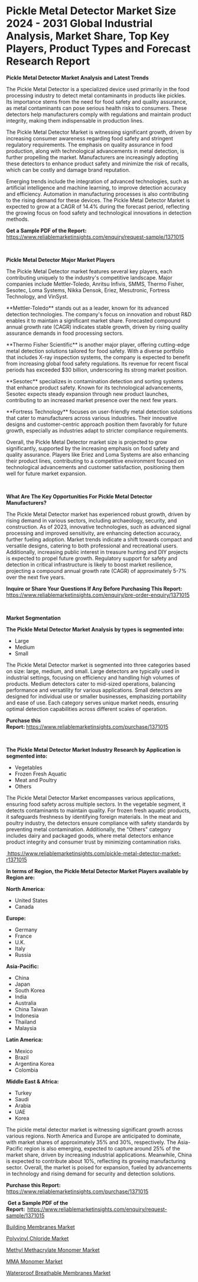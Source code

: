<p><h1>Pickle Metal Detector Market Size 2024 - 2031 Global Industrial Analysis, Market Share, Top Key Players, Product Types and Forecast Research Report</h1></p><p><strong>Pickle Metal Detector Market Analysis and Latest Trends</strong></p>
<p><p>The Pickle Metal Detector is a specialized device used primarily in the food processing industry to detect metal contaminants in products like pickles. Its importance stems from the need for food safety and quality assurance, as metal contaminants can pose serious health risks to consumers. These detectors help manufacturers comply with regulations and maintain product integrity, making them indispensable in production lines.</p><p>The Pickle Metal Detector Market is witnessing significant growth, driven by increasing consumer awareness regarding food safety and stringent regulatory requirements. The emphasis on quality assurance in food production, along with technological advancements in metal detection, is further propelling the market. Manufacturers are increasingly adopting these detectors to enhance product safety and minimize the risk of recalls, which can be costly and damage brand reputation.</p><p>Emerging trends include the integration of advanced technologies, such as artificial intelligence and machine learning, to improve detection accuracy and efficiency. Automation in manufacturing processes is also contributing to the rising demand for these devices. The Pickle Metal Detector Market is expected to grow at a CAGR of 14.4% during the forecast period, reflecting the growing focus on food safety and technological innovations in detection methods.</p></p>
<p><strong>Get a Sample PDF of the Report:&nbsp;</strong> <a href="https://www.reliablemarketinsights.com/enquiry/request-sample/1371015?utm_campaign=1937&utm_medium=2&utm_source=Github&utm_content=ia&utm_term=26122024&utm_id=pickle-metal-detector">https://www.reliablemarketinsights.com/enquiry/request-sample/1371015</a></p>
<p>&nbsp;</p>
<p><strong>Pickle Metal Detector Major Market Players</strong></p>
<p><p>The Pickle Metal Detector market features several key players, each contributing uniquely to the industry's competitive landscape. Major companies include Mettler-Toledo, Anritsu Infivis, SMMS, Thermo Fisher, Sesotec, Loma Systems, Nikka Densok, Eriez, Mesutronic, Fortress Technology, and VinSyst.</p><p>**Mettler-Toledo** stands out as a leader, known for its advanced detection technologies. The company's focus on innovation and robust R&D enables it to maintain a significant market share. Forecasted compound annual growth rate (CAGR) indicates stable growth, driven by rising quality assurance demands in food processing sectors.</p><p>**Thermo Fisher Scientific** is another major player, offering cutting-edge metal detection solutions tailored for food safety. With a diverse portfolio that includes X-ray inspection systems, the company is expected to benefit from increasing global food safety regulations. Its revenue for recent fiscal periods has exceeded $30 billion, underscoring its strong market position.</p><p>**Sesotec** specializes in contamination detection and sorting systems that enhance product safety. Known for its technological advancements, Sesotec expects steady expansion through new product launches, contributing to an increased market presence over the next few years.</p><p>**Fortress Technology** focuses on user-friendly metal detection solutions that cater to manufacturers across various industries. Their innovative designs and customer-centric approach position them favorably for future growth, especially as industries adapt to stricter compliance requirements.</p><p>Overall, the Pickle Metal Detector market size is projected to grow significantly, supported by the increasing emphasis on food safety and quality assurance. Players like Eriez and Loma Systems are also enhancing their product lines, contributing to a competitive environment focused on technological advancements and customer satisfaction, positioning them well for future market expansion.</p></p>
<p>&nbsp;</p>
<p><strong>What Are The Key Opportunities For Pickle Metal Detector Manufacturers?</strong></p>
<p><p>The Pickle Metal Detector market has experienced robust growth, driven by rising demand in various sectors, including archaeology, security, and construction. As of 2023, innovative technologies, such as advanced signal processing and improved sensitivity, are enhancing detection accuracy, further fueling adoption. Market trends indicate a shift towards compact and versatile designs, catering to both professional and recreational users. Additionally, increasing public interest in treasure hunting and DIY projects is expected to propel future growth. Regulatory support for safety and detection in critical infrastructure is likely to boost market resilience, projecting a compound annual growth rate (CAGR) of approximately 5-7% over the next five years.</p></p>
<p><strong>Inquire or Share Your Questions If Any Before Purchasing This Report:</strong> <a href="https://www.reliablemarketinsights.com/enquiry/pre-order-enquiry/1371015?utm_campaign=1937&utm_medium=2&utm_source=Github&utm_content=ia&utm_term=26122024&utm_id=pickle-metal-detector">https://www.reliablemarketinsights.com/enquiry/pre-order-enquiry/1371015</a></p>
<p>&nbsp;</p>
<p><strong>Market Segmentation</strong></p>
<p><strong>The Pickle Metal Detector Market Analysis by types is segmented into:</strong></p>
<p><ul><li>Large</li><li>Medium</li><li>Small</li></ul></p>
<p><p>The Pickle Metal Detector market is segmented into three categories based on size: large, medium, and small. Large detectors are typically used in industrial settings, focusing on efficiency and handling high volumes of products. Medium detectors cater to mid-sized operations, balancing performance and versatility for various applications. Small detectors are designed for individual use or smaller businesses, emphasizing portability and ease of use. Each category serves unique market needs, ensuring optimal detection capabilities across different scales of operation.</p></p>
<p><strong>Purchase this Report:&nbsp;</strong><a href="https://www.reliablemarketinsights.com/purchase/1371015?utm_campaign=1937&utm_medium=2&utm_source=Github&utm_content=ia&utm_term=26122024&utm_id=pickle-metal-detector">https://www.reliablemarketinsights.com/purchase/1371015</a></p>
<p>&nbsp;</p>
<p><strong>The Pickle Metal Detector Market Industry Research by Application is segmented into:</strong></p>
<p><ul><li>Vegetables</li><li>Frozen Fresh Aquatic</li><li>Meat and Poultry</li><li>Others</li></ul></p>
<p><p>The Pickle Metal Detector Market encompasses various applications, ensuring food safety across multiple sectors. In the vegetable segment, it detects contaminants to maintain quality. For frozen fresh aquatic products, it safeguards freshness by identifying foreign materials. In the meat and poultry industry, the detectors ensure compliance with safety standards by preventing metal contamination. Additionally, the "Others" category includes dairy and packaged goods, where metal detectors enhance product integrity and consumer trust by minimizing contamination risks.</p></p>
<p><a href="https://www.reliablemarketinsights.com/pickle-metal-detector-market-r1371015?utm_campaign=1937&utm_medium=2&utm_source=Github&utm_content=ia&utm_term=26122024&utm_id=pickle-metal-detector">&nbsp;https://www.reliablemarketinsights.com/pickle-metal-detector-market-r1371015</a></p>
<p><strong>In terms of Region, the Pickle Metal Detector Market Players available by Region are:</strong></p>
<p>
    <p> <strong> North America: </strong>
        <ul>
            <li>United States</li>
            <li>Canada</li>
        </ul>
        </p> 
    <p> <strong> Europe: </strong>
        <ul>
            <li>Germany</li>
            <li>France</li>
            <li>U.K.</li>
            <li>Italy</li>
            <li>Russia</li>
        </ul>
        </p> 
    <p> <strong> Asia-Pacific: </strong>
        <ul>
            <li>China</li>
            <li>Japan</li>
            <li>South Korea</li>
            <li>India</li>
            <li>Australia</li>
            <li>China Taiwan</li>
            <li>Indonesia</li>
            <li>Thailand</li>
            <li>Malaysia</li>
        </ul>
        </p> 
    <p> <strong> Latin America: </strong>
        <ul>
            <li>Mexico</li>
            <li>Brazil</li>
            <li>Argentina Korea</li>
            <li>Colombia</li>
        </ul>
        </p> 
    <p> <strong> Middle East & Africa: </strong>
        <ul>
            <li>Turkey</li>
            <li>Saudi</li>
            <li>Arabia</li>
            <li>UAE</li>
            <li>Korea</li>
        </ul>
    </p>
    </p>
<p><p>The pickle metal detector market is witnessing significant growth across various regions. North America and Europe are anticipated to dominate, with market shares of approximately 35% and 30%, respectively. The Asia-Pacific region is also emerging, expected to capture around 25% of the market share, driven by increasing industrial applications. Meanwhile, China is expected to contribute about 10%, reflecting its growing manufacturing sector. Overall, the market is poised for expansion, fueled by advancements in technology and rising demand for security and detection solutions.</p></p>
<p><strong>Purchase this Report: </strong><a href="https://www.reliablemarketinsights.com/purchase/1371015?utm_campaign=1937&utm_medium=2&utm_source=Github&utm_content=ia&utm_term=26122024&utm_id=pickle-metal-detector">https://www.reliablemarketinsights.com/purchase/1371015</a></p>
<p>&nbsp;<strong>Get a Sample PDF of the Report:&nbsp;&nbsp;</strong><a href="https://www.reliablemarketinsights.com/enquiry/request-sample/1371015?utm_campaign=1937&utm_medium=2&utm_source=Github&utm_content=ia&utm_term=26122024&utm_id=pickle-metal-detector">https://www.reliablemarketinsights.com/enquiry/request-sample/1371015</a></p>
<p><strong></strong></p>
<p><p><a href="https://www.linkedin.com/pulse/future-building-membranes-market-size-trends-industrys-119cagrfrom-ebmre?utm_campaign=1937&utm_medium=2&utm_source=Github&utm_content=ia&utm_term=26122024&utm_id=pickle-metal-detector">Building Membranes Market</a></p><p><a href="https://www.linkedin.com/pulse/future-trends-growth-prospects-polyvinyl-chloride-market-7june?utm_campaign=1937&utm_medium=2&utm_source=Github&utm_content=ia&utm_term=26122024&utm_id=pickle-metal-detector">Polyvinyl Chloride Market</a></p><p><a href="https://www.linkedin.com/pulse/revenue-growth-methyl-methacrylate-monomer-market-4-cagr-w70ye?utm_campaign=1937&utm_medium=2&utm_source=Github&utm_content=ia&utm_term=26122024&utm_id=pickle-metal-detector">Methyl Methacrylate Monomer Market</a></p><p><a href="https://www.linkedin.com/pulse/global-mma-monomer-market-trends-insights-growth-opportunities-kitxe?utm_campaign=1937&utm_medium=2&utm_source=Github&utm_content=ia&utm_term=26122024&utm_id=pickle-metal-detector">MMA Monomer Market</a></p><p><a href="https://www.linkedin.com/pulse/waterproof-breathable-membranes-market-valuation-forecast-2024-2031-lehwe?utm_campaign=1937&utm_medium=2&utm_source=Github&utm_content=ia&utm_term=26122024&utm_id=pickle-metal-detector">Waterproof Breathable Membranes Market</a></p></p>